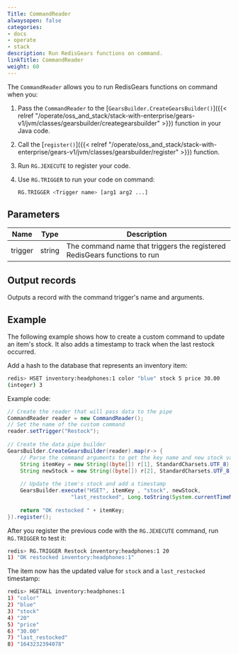 ```yaml
---
Title: CommandReader
alwaysopen: false
categories:
- docs
- operate
- stack
description: Run RedisGears functions on command.
linkTitle: CommandReader
weight: 60
---
```


The `CommandReader` allows you to run RedisGears functions on command when you:

1. Pass the `CommandReader` to the [`GearsBuilder.CreateGearsBuilder()`]({{< relref "/operate/oss_and_stack/stack-with-enterprise/gears-v1/jvm/classes/gearsbuilder/creategearsbuilder" >}}) function in your Java code.
1. Call the [`register()`]({{< relref "/operate/oss_and_stack/stack-with-enterprise/gears-v1/jvm/classes/gearsbuilder/register" >}}) function.
1. Run `RG.JEXECUTE` to register your code.
1. Use `RG.TRIGGER` to run your code on command:

    ```sh
    RG.TRIGGER <Trigger name> [arg1 arg2 ...]
    ```

## Parameters

| Name | Type | Description |
|------|------|-------------|
| trigger | string | The command name that triggers the registered RedisGears functions to run |

## Output records

Outputs a record with the command trigger's name and arguments.

## Example

The following example shows how to create a custom command to update an item's stock. It also adds a timestamp to track when the last restock occurred.

Add a hash to the database that represents an inventory item:

```sh
redis> HSET inventory:headphones:1 color "blue" stock 5 price 30.00
(integer) 3
```

Example code:

```java
// Create the reader that will pass data to the pipe
CommandReader reader = new CommandReader();
// Set the name of the custom command
reader.setTrigger("Restock");
        
// Create the data pipe builder
GearsBuilder.CreateGearsBuilder(reader).map(r-> {
    // Parse the command arguments to get the key name and new stock value
    String itemKey = new String((byte[]) r[1], StandardCharsets.UTF_8);
    String newStock = new String((byte[]) r[2], StandardCharsets.UTF_8);
        	
    // Update the item's stock and add a timestamp
    GearsBuilder.execute("HSET", itemKey , "stock", newStock,
        			"last_restocked", Long.toString(System.currentTimeMillis()));
        	
    return "OK restocked " + itemKey;
}).register();
```

After you register the previous code with the `RG.JEXECUTE` command, run `RG.TRIGGER` to test it:

```sh
redis> RG.TRIGGER Restock inventory:headphones:1 20
1) "OK restocked inventory:headphones:1"
```

The item now has the updated value for `stock` and a `last_restocked` timestamp:

```sh
redis> HGETALL inventory:headphones:1
1) "color"
2) "blue"
3) "stock"
4) "20"
5) "price"
6) "30.00"
7) "last_restocked"
8) "1643232394078"
```

